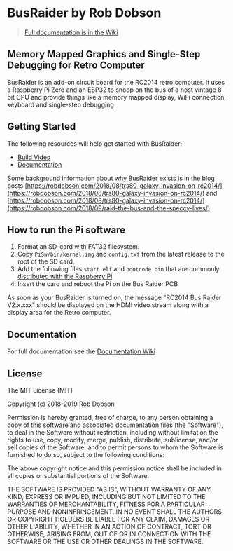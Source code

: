 # BusRaider by Rob Dobson

>[Full documentation is in the Wiki](https://github.com/robdobsn/PiBusRaider/wiki)

## Memory Mapped Graphics and Single-Step Debugging for Retro Computer

BusRaider is an add-on circuit board for the RC2014 retro computer.
It uses a Raspberry Pi Zero and an ESP32 to snoop on the bus of a 
host vintage 8 bit CPU and provide things like a memory mapped display,
WiFi connection, keyboard and single-step debugging

## Getting Started

The following resources will help get started with BusRaider:
* [Build Video](https://www.youtube.com/watch?v=00ZwtiLc9rM)
* [Documentation](https://github.com/robdobsn/PiBusRaider)

Some background information about why BusRaider exists is in the blog posts [https://robdobson.com/2018/08/trs80-galaxy-invasion-on-rc2014/](https://robdobson.com/2018/08/trs80-galaxy-invasion-on-rc2014/)
and [https://robdobson.com/2018/08/trs80-galaxy-invasion-on-rc2014/](https://robdobson.com/2018/09/raid-the-bus-and-the-speccy-lives/)

## How to run the Pi software

1. Format an SD-card with FAT32 filesystem.
2. Copy ```PiSw/bin/kernel.img``` and ```config.txt``` from the latest release to the root of the SD card.
3. Add the following files ```start.elf``` and ```bootcode.bin``` that are commonly [distributed with
the Raspberry Pi](https://github.com/raspberrypi/firmware/tree/master/boot)
4. Insert the card and reboot the Pi on the Bus Raider PCB

As soon as your BusRaider is turned on, the message "RC2014 Bus Raider V2.x.xxx" should be
displayed on the HDMI video stream along with a display area for the Retro computer.

## Documentation

For full documentation see the [Documentation Wiki](https://github.com/robdobsn/PiBusRaider/wiki)

## License

The MIT License (MIT)

Copyright (c) 2018-2019 Rob Dobson

Permission is hereby granted, free of charge, to any person obtaining a copy
of this software and associated documentation files (the "Software"), to deal
in the Software without restriction, including without limitation the rights
to use, copy, modify, merge, publish, distribute, sublicense, and/or sell
copies of the Software, and to permit persons to whom the Software is
furnished to do so, subject to the following conditions:

The above copyright notice and this permission notice shall be included in
all copies or substantial portions of the Software.

THE SOFTWARE IS PROVIDED "AS IS", WITHOUT WARRANTY OF ANY KIND, EXPRESS OR
IMPLIED, INCLUDING BUT NOT LIMITED TO THE WARRANTIES OF MERCHANTABILITY,
FITNESS FOR A PARTICULAR PURPOSE AND NONINFRINGEMENT. IN NO EVENT SHALL THE
AUTHORS OR COPYRIGHT HOLDERS BE LIABLE FOR ANY CLAIM, DAMAGES OR OTHER
LIABILITY, WHETHER IN AN ACTION OF CONTRACT, TORT OR OTHERWISE, ARISING FROM,
OUT OF OR IN CONNECTION WITH THE SOFTWARE OR THE USE OR OTHER DEALINGS IN
THE SOFTWARE.
